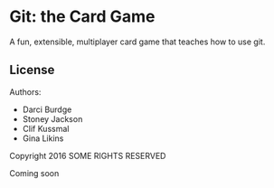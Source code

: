 # Git: the Card Game

A fun, extensible, multiplayer card game that teaches how to use git.

## License

Authors:
- Darci Burdge
- Stoney Jackson
- Clif Kussmal
- Gina Likins

Copyright 2016 SOME RIGHTS RESERVED

Coming soon
